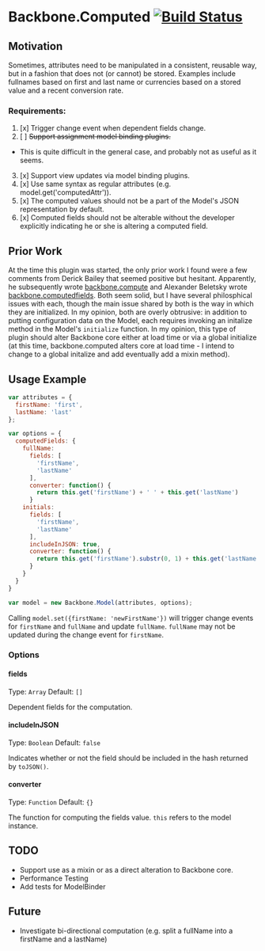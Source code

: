 # Backbone.Computed [![Build Status](https://travis-ci.org/ianwremmel/backbone.computed.png)](https://travis-ci.org/ianwremmel/backbone.computed)

## Motivation
Sometimes, attributes need to be manipulated in a consistent, reusable way, but in a fashion that does not (or cannot) be stored. Examples include fullnames based on first and last name or currencies based on a stored value and a recent conversion rate.

### Requirements:
1. [x] Trigger change event when dependent fields change.
2. [ ] ~~Support assignment model binding plugins.~~
  - This is quite difficult in the general case, and probably not as useful as it seems.
3. [x] Support view updates via model binding plugins.
4. [x] Use same syntax as regular attributes (e.g. model.get('computedAttr')).
5. [x] The computed values should not be a part of the Model's JSON representation by default.
6. [x] Computed fields should not be alterable without the developer explicitly indicating he or she is altering a computed field.

## Prior Work

At the time this plugin was started, the only prior work I found were a few comments from Derick Bailey that seemed positive but hesitant. Apparently, he subsequently wrote [backbone.compute](https://github.com/derickbailey/backbone.compute) and Alexander Beletsky wrote [backbone.computedfields](https://github.com/alexanderbeletsky/backbone-computedfields). Both seem solid, but I have several philosphical issues with each, though the main issue shared by both is the way in which they are initialized. In my opinion, both are overly obtrusive: in addition to putting configuration data on the Model, each requires invoking an initalize method in the Model's `initialize` function. In my opinion, this type of plugin should alter Backbone core either at load time or via a global initialize (at this time, backbone.computed alters core at load time - I intend to change to a global initalize and add eventually add a mixin method).

## Usage Example

```javascript
var attributes = {
  firstName: 'first',
  lastName: 'last'
};

var options = {
  computedFields: {
    fullName: 
      fields: [
        'firstName',
        'lastName'
      ],
      converter: function() {
        return this.get('firstName') + ' ' + this.get('lastName')
      }
    initials:
      fields: [
        'firstName',
        'lastName'
      ],
      includeInJSON: true,
      converter: function() {
        return this.get('firstName').substr(0, 1) + this.get('lastName').substr(0, 1);
      }
    }
  }
}

var model = new Backbone.Model(attributes, options);
```

Calling `model.set({firstName: 'newFirstName'})` will trigger change events for `firstName` and `fullName` and update `fullName`. `fullName` may not be updated during the change event for `firstName`.

### Options

#### fields
Type: `Array`
Default: `[]`

Dependent fields for the computation.

#### includeInJSON
Type: `Boolean`
Default: `false`

Indicates whether or not the field should be included in the hash returned by `toJSON()`.

#### converter
Type: `Function`
Default: `{}`

The function for computing the fields value. `this` refers to the model instance.

## TODO
- Support use as a mixin or as a direct alteration to Backbone core.
- Performance Testing
- Add tests for ModelBinder

## Future
- Investigate bi-directional computation (e.g. split a fullName into a firstName and a lastName)
